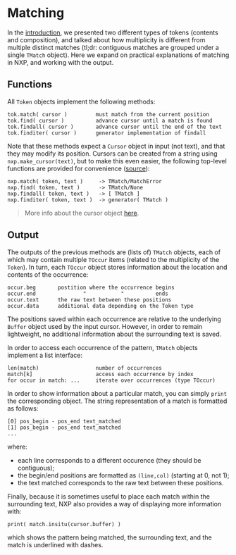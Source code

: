 
# Matching

In the [introduction](expr/intro), we presented two different types of tokens (contents and composition), and talked about how multiplicity is different from multiple distinct matches (tl;dr: contiguous matches are grouped under a single `TMatch` object). Here we expand on practical explanations of matching in NXP, and working with the output.

## Functions

All `Token` objects implement the following methods:
```
tok.match( cursor )         must match from the current position
tok.find( cursor )          advance cursor until a match is found
tok.findall( cursor )       advance cursor until the end of the text
tok.finditer( cursor )      generator implementation of findall
```

Note that these methods expect a `Cursor` object in input (not text), and that they may modify its position. 
Cursors can be created from a string using `nxp.make_cursor(text)`, but to make this even easier, the following top-level functions are provided for convenience ([source](https://github.com/jhadida/nxp/blob/master/src/nxp/helper.py)):
```
nxp.match( token, text )     -> TMatch/MatchError
nxp.find( token, text )      -> TMatch/None
nxp.findall( token, text )   -> [ TMatch ]
nxp.finditer( token, text )  -> generator( TMatch )
```

> More info about the cursor object [here](ref/read?id=cursor-and-position).

## Output

The outputs of the previous methods are (lists of) `TMatch` objects, each of which may contain multiple `TOccur` items (related to the multiplicity of the `Token`). In turn, each `TOccur` object stores information about the location and contents of the occurrence:
```
occur.beg       postition where the occurrence begins
occur.end               "           "          ends
occur.text      the raw text between these positions
occur.data      additional data depending on the Token type
```
The positions saved within each occurrence are relative to the underlying `Buffer` object used by the input cursor. However, in order to remain lightweight, no additional information about the surrounding text is saved. 

In order to access each occurrence of the pattern, `TMatch` objects implement a list interface:
```
len(match)                  number of occurrences
match[k]                    access each occurrence by index
for occur in match: ...     iterate over occurrences (type TOccur)
```

In order to show information about a particular match, you can simply `print` the corresponding object. The string representation of a match is formatted as follows:
```
[0] pos_begin - pos_end text_matched
[1] pos_begin - pos_end text_matched
...
```
where:
- each line corresponds to a different occurence (they should be contiguous);
- the begin/end positions are formatted as `(line,col)` (starting at 0, not 1);
- the text matched corresponds to the raw text between these positions.

Finally, because it is sometimes useful to place each match within the surrounding text, NXP also provides a way of displaying more information with:
```
print( match.insitu(cursor.buffer) )
```
which shows the pattern being matched, the surrounding text, and the match is underlined with dashes.


